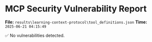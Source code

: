 # MCP Security Vulnerability Report
**File:** `results\learning-context-protocol\tool_definitions.json`
**Time:** `2025-06-21 04:15:49`

✅ No vulnerabilities detected.